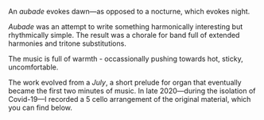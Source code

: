 An *aubade* evokes dawn—as opposed to a nocturne, which evokes night.

*Aubade* was an attempt to write something harmonically interesting but rhythmically simple. The result was a chorale 
for band full of extended harmonies and tritone substitutions.

The music is full of warmth - occassionally pushing towards hot, sticky, uncomfortable.

The work evolved from a *July*, a short prelude for organ that eventually became the first two minutes of music. In late 
2020—during the isolation of Covid-19—I recorded a 5 cello arrangement of the original material, which you can find 
below.